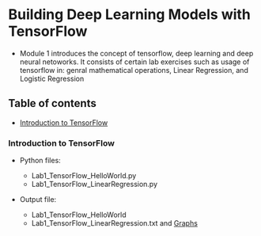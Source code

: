 # Building Deep Learning Models with TensorFlow
* Module 1 introduces the concept of tensorflow, deep learning and deep neural netoworks. It consists of certain lab exercises such as usage of tensorflow in: genral mathematical
operations, Linear Regression, and Logistic Regression

## Table of contents
* [Introduction to TensorFlow](#introduction-to-tensorflow)

### Introduction to TensorFlow

* Python files: 
  * Lab1_TensorFlow_HelloWorld.py
  * Lab1_TensorFlow_LinearRegression.py
  
* Output file: 
  * Lab1_TensorFlow_HelloWorld
  * Lab1_TensorFlow_LinearRegression.txt and [Graphs](https://github.com/worklifesg/Deep-Learning-Specialization-In-Progress-/blob/master/Building%20Deep%20Learning%20Models%20with%20TensorFlow/Module1/Lab1_TensorFlow_LinearRegression_Graphs.pdf) 
